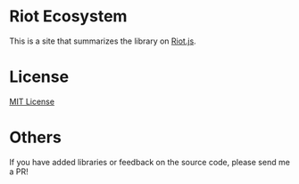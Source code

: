 # Riot Ecosystem

This is a site that summarizes the library on [Riot.js](http://riotjs.com).

# License

[MIT License](https://github.com/k-kuwahara/riot-ecosystem/blob/master/LICENSE)

# Others

If you have added libraries or feedback on the source code, please send me a PR!
